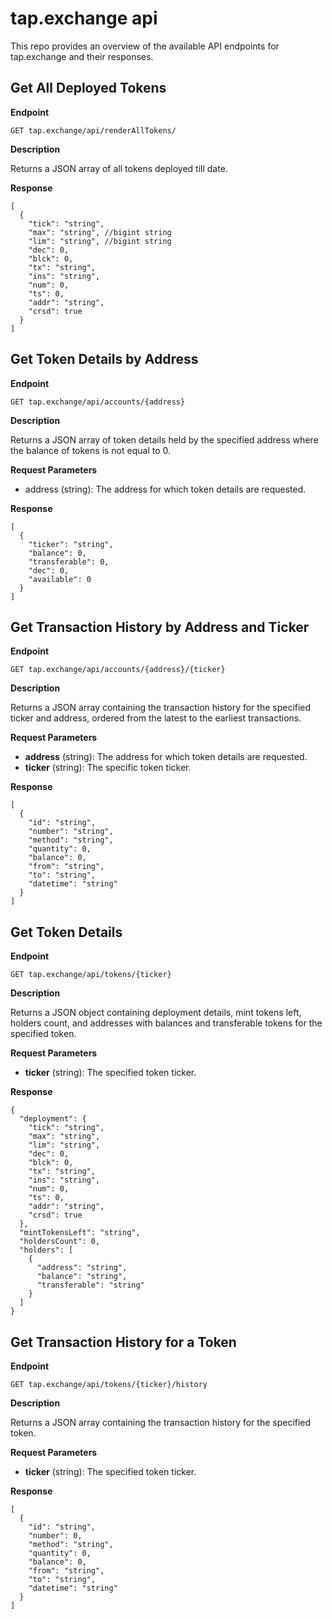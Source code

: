 # tap.exchange api

This repo provides an overview of the available API endpoints for tap.exchange and their responses.

## Get All Deployed Tokens

**Endpoint**

``` GET tap.exchange/api/renderAllTokens/ ```

**Description**

Returns a JSON array of all tokens deployed till date.

**Response**

```
[
  {
    "tick": "string",
    "max": "string", //bigint string
    "lim": "string", //bigint string
    "dec": 0,
    "blck": 0,
    "tx": "string",
    "ins": "string",
    "num": 0,
    "ts": 0,
    "addr": "string",
    "crsd": true
  }
]
```
## Get Token Details by Address

**Endpoint**

``` GET tap.exchange/api/accounts/{address} ```

**Description**

Returns a JSON array of token details held by the specified address where the balance of tokens is not equal to 0.

**Request Parameters**

* address (string): The address for which token details are requested.

**Response**

```
[
  {
    "ticker": "string",
    "balance": 0,
    "transferable": 0,
    "dec": 0,
    "available": 0
  }
]

```
## Get Transaction History by Address and Ticker

**Endpoint**

``` GET tap.exchange/api/accounts/{address}/{ticker} ```

**Description**

Returns a JSON array containing the transaction history for the specified ticker and address, ordered from the latest to the earliest transactions.

**Request Parameters**

* **address** (string): The address for which token details are requested.
* **ticker** (string): The specific token ticker.

**Response**

```
[
  {
    "id": "string",
    "number": "string",
    "method": "string",
    "quantity": 0,
    "balance": 0,
    "from": "string",
    "to": "string",
    "datetime": "string"
  }
]

```

## Get Token Details

**Endpoint**

``` GET tap.exchange/api/tokens/{ticker} ```

**Description**

Returns a JSON object containing deployment details, mint tokens left, holders count, and addresses with balances and transferable tokens for the specified token.

**Request Parameters**

* **ticker** (string): The specified token ticker.

**Response**

```
{
  "deployment": {
    "tick": "string",
    "max": "string",
    "lim": "string",
    "dec": 0,
    "blck": 0,
    "tx": "string",
    "ins": "string",
    "num": 0,
    "ts": 0,
    "addr": "string",
    "crsd": true
  },
  "mintTokensLeft": "string",
  "holdersCount": 0,
  "holders": [
    {
      "address": "string",
      "balance": "string",
      "transferable": "string"
    }
  ]
}
```
## Get Transaction History for a Token

**Endpoint**

``` GET tap.exchange/api/tokens/{ticker}/history ```

**Description**

Returns a JSON array containing the transaction history for the specified token.

**Request Parameters**

* **ticker** (string): The specified token ticker.

**Response**

```
[
  {
    "id": "string",
    "number": 0,
    "method": "string",
    "quantity": 0,
    "balance": 0,
    "from": "string",
    "to": "string",
    "datetime": "string"
  }
]
```
